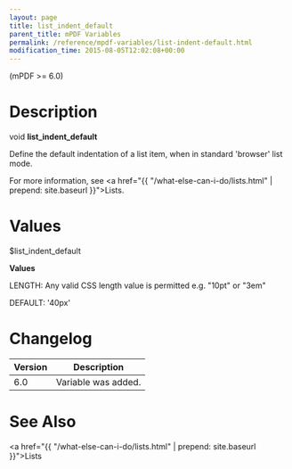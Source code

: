 ```yaml
---
layout: page
title: list_indent_default
parent_title: mPDF Variables
permalink: /reference/mpdf-variables/list-indent-default.html
modification_time: 2015-08-05T12:02:08+00:00
---
```


(mPDF >= 6.0)

# Description

void **list_indent_default**

Define the default indentation of a list item, when in standard 'browser' list mode.

For more information, see <a href="{{ "/what-else-can-i-do/lists.html" | prepend: site.baseurl }}">Lists</a>.

# Values

<span class="parameter">$list_indent_default</span>

**Values**

<span class="smallblock">LENGTH</span>: Any valid CSS length value is permitted e.g. "10pt" or "3em"

<span class="smallblock">DEFAULT</span>: '40px'

# Changelog

<table class="table"> <thead>
<tr> <th>Version</th><th>Description</th> </tr>
</thead> <tbody>
<tr>
<td>6.0</td>
<td>Variable was added.</td>
</tr>
</tbody> </table>

# See Also

<a href="{{ "/what-else-can-i-do/lists.html" | prepend: site.baseurl }}">Lists </a>

